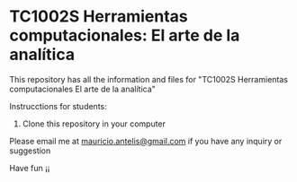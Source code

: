 # TC1002S Herramientas computacionales: El arte de la analítica

This repository has all the information and files for "TC1002S Herramientas computacionales El arte de la analítica"

Instrucctions for students:
1) Clone this repository in your computer

Please email me at mauricio.antelis@gmail.com if you have any inquiry or suggestion

Have fun ¡¡
